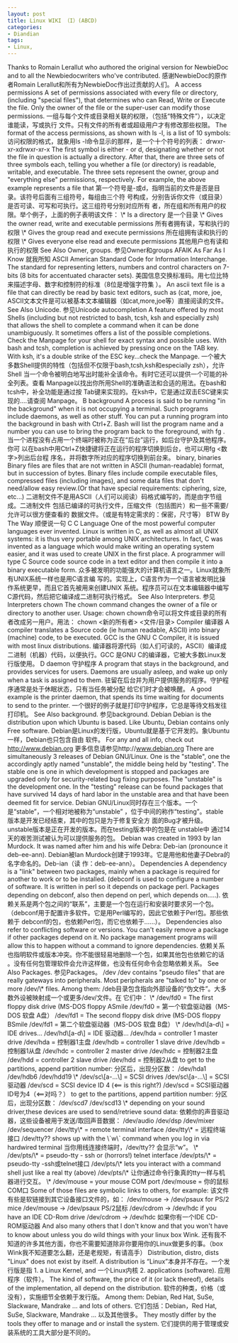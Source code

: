 ```yaml
---
layout: post
title: Linux WIKI （I）(ABCD)
categories:
- Diandian
tags:
- Linux, 
---
```

Thanks to Romain Lerallut who authored the original version for NewbieDoc and to all the Newbiedocwriters who've contributed. 感谢NewbieDoc的原作者Romain Lerallut和所有为NewbieDoc作出过贡献的人们。 A access permissions A set of permissions associated with every file or directory, (including "special files"), that determines who can Read, Write or Execute the file. Only the owner of the file or the super-user can modify those permissions. 一组与每个文件或目录相关联的权限，（包括“特殊文件”），以决定谁能读，写或执行 文件。只有文件的所有者或超级用户才有修改那些权限。 The format of the access permissions, as shown with ls -l, is a list of 10 symbols: 访问权限的格式，就象用ls -l命令显示的那样，是一个十个符号的列表： drwxr-xr-xdrwxr-xr-x The first symbol is either - or d, designating whether or not the file in question is actually a directory. After that, there are three sets of three symbols each, telling you whether a file (or directory) is readable, writable, and executable. The three sets represent the owner, group and "everything else" permissions, respectively. For example, the above example represents a file that 第一个符号是-或d，指明当前的文件是否是目录。该符号后面有三组符号，每组由三个符 号构成，分别告诉你文件（或目录）是否可读、可写和可执行。这三组符号分别对应所有 者，所在组和所有用户的权限。举个例子，上面的例子表明该文件： \\\* Is a directory 是一个目录 \\\* Gives the owner read, write and executable permissions 所有者拥有读，写和执行的权限 \\\* Gives the group read and execute permissions 所在组拥有读和执行的权限 \\\* Gives everyone else read and execute permissions 其他用户也有读和执行的权限 See Also Owner, groups. 参见Owner和groups AFAIK As Far As I Know 就我所知 ASCII American Standard Code for Information Interchange. The standard for representing letters, numbers and control characters on 7-bits (8 bits for accentuated character sets). 美国信息交换标准码。用七位比特来描述字母、数字和控制符的标准（8位是增强字符集 ）。 An ascii text file is a file that can directly be read by basic text editors, such as (cat, more, joe, ASCII文本文件是可以被基本文本编辑器（如cat,more,joe等）直接阅读的文件。 See Also Unicode. 参见Unicode autocompletion A feature offered by most Shells (including but not restricted to bash, tcsh, ksh and especially zsh) that allows the shell to complete a command when it can be done unambiguously. It sometimes offers a list of the possible completions. Check the Manpage for your shell for exact syntax and possible uses. With bash and tcsh, completion is achieved by pressing once on the TAB key. With ksh, it's a double strike of the ESC key...check the Manpage. 一个被大多数Shell提供的特性（包括但不仅限于bash,tcsh,ksh和especially zsh），允许Shell 当一个命令被明白地写出时能补全该命令。有时它还可以提供一个可能的补全列表。查看 Manpage以找出你所用Shell的准确语法和合适的用法。在bash和tcsh中，补全功能是通过按 Tab键来实现的。在ksh中，它是通过双击ESC键来实现的....请查阅 Manpage。 B background A process is said to be running "in the background" when it is not occupying a terminal. Such programs include daemons, as well as other stuff. You can put a running program into the background in bash with Ctrl+Z. Bash will list the program name and a number you can use to bring the program back to the foreground, with fg . 当一个进程没有占用一个终端时被称为正在“后台”运行，如后台守护及其他程序。你可 以在bash中用Ctrl+Z快捷键将正在运行的程序切换到后台，也可以用fg <数字>列出后台程 序名，并将数字所对应的程序切换到前台来。 binary, binaries Binary files are files that are not written in ASCII (human-readable) format, but in succession of bytes. Binary files include compile executable files, compressed files (including images), and some data files that don't need/allow easy review.(Or that have special requirements: ciphering, size, etc...) 二进制文件不是用ASCII（人们可以阅读）码格式编写的，而是由字节组成。二进制文件 包括已编译的可执行文件，压缩文件（包括图片）和一些不需要/允许可以很方便查看的 数据文件。（或是有特定需求的：保密，尺寸等） BTW By The Way 顺便说一句 C C Language One of the most powerful computer languages ever invented. Linux is written in C, as well as almost all UNIX systems: it is thus very portable among UNIX architectures. In fact, C was invented as a language which would make writing an operating system easier, and it was used to create UNIX in the first place. A programmer will type C Source code source code in a text editor and then compile it into a binary executable form. 众多被发明的功能强大的计算机语言之一。Linux就象所有UNIX系统一样也是用C语言编 写的。实现上，C语言作为一个语言被发明比操作系统更早，而且它首先被用来创建UNIX 系统。程序员可以在文本编辑器中编写C源代码，然后把它编译成二进制可执行格式。 See Also Interpreters. 参见Interpreters chown The chown command changes the owner of a file or directory to another user. Usage: chown chown命令可以将文件或目录的所有者改成另一用户。用法： chown <新的所有者> <文件/目录> Compiler 编译器 A compiler translates a Source code (ie human readable, ASCII) into binary (machine) code, to be executed. GCC is the GNU C Compiler, it is issued with most linux distributions. 编译器将源代码（如人们可读的，ASCII）编译成二进制（机器）代码，以便执行。GCC 是GNU C的编译器，它被大多数Linux发行版使用。 D daemon 守护程序 A program that stays in the background, and provides services for users. Daemons are usually asleep, and wake up only when a task is assigned to them. 驻留在后台并为用户提供服务的程序。守护程序通常是处于休眠状态，只有当任务被分配 给它们时才会被唤醒。 A good example is the printer daemon, that spends its time waiting for documents to send to the printer. 一个很好的例子就是打印守护程序，它总是等待文档发往打印机。 See Also background. 参见background. Debian Debian is the distribution upon which Ubuntu is based. Like Ubuntu, Debian contains only Free software. Debian是Linux的发行版，Ubuntu就是基于它开发的。象Ubuntu一样，Debian也只包含自由 软件。 For any and all info, check out http://www.debian.org 更多信息请参见http://www.debian.org There are simultaneously 3 releases of Debian GNU/Linux. One is the "stable", one the accordingly aptly named "unstable", the middle being held by "testing". The stable one is one in which development is stopped and packages are upgraded only for security-related bug fixing purposes. The "unstable" is the development one. In the "testing" release can be found packages that have survived 14 days of hard labor in the unstable area and that have been deemed fit for service. Debian GNU/Linux同时存在三个版本。一个是“stable”，一个相对地被称为“unstable” ，位于中间的称作“testing”。stable 版本是开发已经结束，其中的包只是为于修复安全方 面的Bug才被升级。unstable版本是正在开发的版本。而在testing版本中的包是在 unstable中 通过14天的艰苦测试被认为可以提供服务的包。 Debian was created in 1993 by Ian Murdock. It was named after him and his wife Debra: Deb-ian (pronounce it deb-ee-ann). Debian被Ian Murdock创建于1993年。它是用他和他妻子Debra的名字命名的。Deb-ian（读 作：deb-ee-ann）。 Dependencies A dependency is a "link" between two packages, mainly when a package is required for another to work or to be installed. (debconf is used to configure a number of software. It is written in perl so it depends on package perl. Packages depending on debconf, also then depend on perl, which depends on.....). 依赖关系是两个包之间的“联系”，主要是一个包在运行和安装时要求另一个包。 （debconf用于配置许多软件。它是用Perl编写的，因此它依赖于Perl包。那些依赖于 debconf的包，也依赖Perl包，而它也依赖于......）。 Dependencies also refer to conflicting software or versions. You can't easily remove a package if other packages depend on it. No package management programs will allow this to happen without a command to ignore dependencies. 依赖关系也指明软件或版本冲突。你不能很轻易地删除一个包，如果其他包也依赖它的话 。没有任何包管理软件会允许这样做，也没有任何命令会忽略依赖关系。 See Also Packages. 参见Packages。 /dev /dev contains "pseudo files" that are really gateways into peripherals. Most peripherals are "talked to" by one or more /dev/\\\* files. Among them: /deb目录包含指向外部设备的“伪文件”。大多数外设被映射成一个或更多/dev/文件。在 它们中： \\\* /dev/fd0 = The first floppy disk drive (MS-DOS floppy ASmile /dev/fd0 = 第一个软盘驱动器（MS-DOS 软盘 A盘） /dev/fd1 = The second floppy disk drive (MS-DOS floppy BSmile /dev/fd1 = 第二个软盘驱动器（MS-DOS 软盘 B盘） \\\* /dev/hd\\\[a-d\\\] = IDE drives... /dev/hd\\\[a-d\\\] = IDE 驱动器... /dev/hda = controller 1 master drive /dev/hda = 控制器1主盘 /dev/hdb = controller 1 slave drive /dev/hdb = 控制器1从盘 /dev/hdc = controller 2 master drive /dev/hdc = 控制器2主盘 /dev/hdd = controller 2 slave drive /dev/hdd = 控制器2从盘 to get to the partitions, append partition number: 分区后，出现分区数： /dev/hda1 /dev/hdb6 /dev/hdd19 \\\* /dev/sc\\\[a-...\\\] = SCSI drives /dev/sc\\\[a-...\\\] = SCSI驱动器 /dev/scd = SCSI device ID 4 (<== is this right?) /dev/scd = SCSI驱动器ID号为4（<==对吗？） to get to the partitions, append partition number: 分区后，出现分区数： /dev/scd7 /dev/scd13 \\\* depending on your sound driver,these devices are used to send/retrieve sound data: 依赖你的声音驱动器，这些设备被用于发送/取回声音数据： /dev/audio /dev/dsp /dev/mixer /dev/sequencer /dev/tty\\\* = remote terminal interface /dev/tty\\\* = 远程终端接口 /dev/tty?? shows up with the \\\`w\\\` command when you log in via hardwired terminal 当你用线连接终端时，/dev/tty?? 会显示“w”。 \\\* /dev/pts/\\\* = pseudo-tty - ssh or (horrors!) telnet interface /dev/pts/\\\* = pseudo-tty -ssh或telnet接口 /dev/pts/\\\* lets you interact with a command shell just like a real tty (above) /dev/pts/\\\* 让你通过命令行象真的tty一样与机器进行交互。 \\\* /dev/mouse = your mouse COM port /dev/mouse = 你的鼠标COM口 Some of those files are symbolic links to others, for example: 该文件有些是软链接到其它设备接口文件的，如： /dev/mouse -> /dev/psaux for PS/2 mice /dev/mouse -> /dev/psaux PS/2鼠标 /dev/cdrom -> /dev/hdc if you have an IDE CD-Rom drive /dev/cdrom -> /dev/hdc 如果你有一个IDE CD-ROM驱动器 And also many others that I don't know and that you won't have to know about unless you do wild things with your linux box Wink. 还有我不知道的许多其他方面，你也不需要知道除非你要用你的Linux做更多的事。（box Wink我不知道要怎么翻，还是老规矩，有请高手） Distribution, distro, dists "Linux" does not exist by itself. A distribution is “Linux”本身并不存在。一个发行版是指 1. a Linux Kernel, and 一个Linux内核 2. applications (software). 应用程序（软件）。 The kind of software, the price of it (or lack thereof), details of the implementation, all depend on the distribution. 软件的种类，价格（或没有），实施细节全依赖于发行版。 Among them: Debian, Red Hat, SuSe, Slackware, Mandrake ... and lots of others. 它们包括：Debian，Red Hat, SuSe, Slackware, Mandrake ... 以及其他很多。 They mostly differ by the tools they offer to manage and or install the system. 它们提供的用于管理或安装系统的工具大部分是不同的。